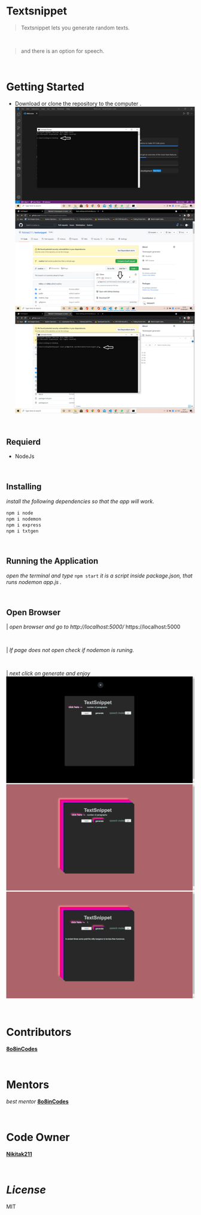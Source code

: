 # **Textsnippet** #
> Textsnippet lets you generate random texts.
<br/>

> and there is an option for speech.

<br/>

# **Getting Started** #

* Download or clone the repository to the computer .
![screenshot](/readme_imgs/4.png)
![screenshot](/readme_imgs/5.png)
![screenshot](/readme_imgs/6.png)

<br/>

## **Requierd** ##
* NodeJs

<br/>

## **Installing** ##
 *install the following dependencies so that the app will work.*
```
npm i node
npm i nodemon
npm i express
npm i txtgen
```

<br/>

## **Running the Application** ##
*open the terminal and type* `npm start` *it is a script inside package.json, that runs nodemon app.js .*

<br/>

## **Open Browser** ##
| *open browser and go to http://localhost:5000/*
 https://localhost:5000
 
 <br/>
 
| *If page does not open check if nodemon is runing.*

<br/>

| *next click on generate and enjoy*
![screenshot](/readme_imgs/1.png)
![screenshot](/readme_imgs/2.png)
![screenshot](/readme_imgs/3.png)

<br/>

# **Contributors** #
 [**8o8inCodes**](https://github.com/8o8inCodes)

<br/>

# **Mentors** #
 *best mentor* [**8o8inCodes**](https://github.com/8o8inCodes)
 
 <br/>

# **Code Owner** #
 [**Nikitak211**](https://github.com/Nikitak211)
 
<br/>

# *License* #
MIT 
